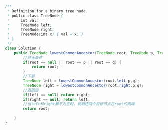 ﻿```java
/**
 * Definition for a binary tree node.
 * public class TreeNode {
 *     int val;
 *     TreeNode left;
 *     TreeNode right;
 *     TreeNode(int x) { val = x; }
 * }
 */
class Solution {
    public TreeNode lowestCommonAncestor(TreeNode root, TreeNode p, TreeNode q) {
        //终止条件
        if(root == null || root == p || root == q) {
            return root;
        }
        //下层
        TreeNode left = lowestCommonAncestor(root.left,p,q);
        TreeNode right = lowestCommonAncestor(root.right,p,q);
        //返回值
        if(left == null) return right;
        if(right == null) return left;
        //当left和right都不为空时，说明这两个目标节点在root的两端
        return root;
        
    }
}
```

